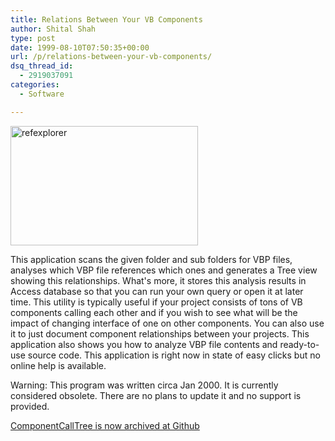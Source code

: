 ```yaml
---
title: Relations Between Your VB Components
author: Shital Shah
type: post
date: 1999-08-10T07:50:35+00:00
url: /p/relations-between-your-vb-components/
dsq_thread_id:
  - 2919037091
categories:
  - Software

---
```

[<img src="/images/posts/2004/12/refexplorer-300x191.jpg" alt="refexplorer" width="300" height="191" class="alignleft size-medium wp-image-900" srcset="http://shitalshah.com/ShitalShahWP/wp-content/uploads/2004/12/refexplorer-300x191.jpg 300w, http://shitalshah.com/ShitalShahWP/wp-content/uploads/2004/12/refexplorer.jpg 660w" sizes="(max-width: 300px) 100vw, 300px" />][1]
  
This application scans the given folder and sub folders for VBP files, analyses which VBP file references which ones and generates a Tree view showing this relationships. What's more, it stores this analysis results in Access database so that you can run your own query or open it at later time. This utility is typically useful if your project consists of tons of VB components calling each other and if you wish to see what will be the impact of changing interface of one on other components. You can also use it to just document component relationships between your projects. This application also shows you how to analyze VBP file contents and ready-to-use source code. This application is right now in state of easy clicks but no online help is available. 

<p class="obsolete">
  Warning: This program was written circa Jan 2000. It is currently considered obsolete. There are no plans to update it and no support is provided.
</p>

[ComponentCallTree is now archived at Github][2]

<div class="github-widget" data-repo="sytelus/ComponentCallTree">
</div>

 [1]: /images/posts/2004/12/refexplorer.jpg
 [2]: https://github.com/sytelus/ComponentCallTree